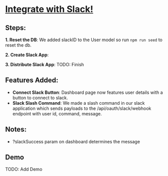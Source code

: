 # [Integrate with Slack!]()

## Steps:

**1. Reset the DB**: We added slackID to the User model so run `npm run seed` to reset the db.

**2. Create Slack App**: 

**3. Distribute Slack App**:
TODO: Finish


## Features Added:

- **Connect Slack Button**: Dashboard page now features user details with a button to connect to slack. 
- **Slack Slash Command**: We made a slash command in our slack application which sends payloads to the /api/oauth/slack/webhook endpoint with user id, command, message. 



## Notes:

- ?slackSuccess param on dashboard determines the message

## Demo

TODO: Add Demo
